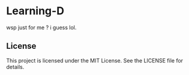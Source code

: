 # Learning-D
wsp just for me ? i guess lol.


## License
This project is licensed under the MIT License. See the LICENSE file for details.